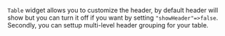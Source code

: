 `Table` widget allows you to customize the header, by default header will show but you can turn it off if you want by setting `"showHeader"=>false`. Secondly, you can settup multi-level header grouping for your table.